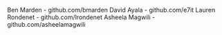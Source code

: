 Ben Marden - github.com/bmarden
David Ayala - github.com/e7it
Lauren Rondenet - github.com/lrondenet
Asheela Magwili - github.com/asheelamagwili

